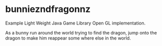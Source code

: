 # bunniezndfragonnz
Example Light Weight Java Game Library Open GL implementation.

As a bunny run around the world trying to find the dragon, jump onto the dragon to make him reappear some where else in the world.
